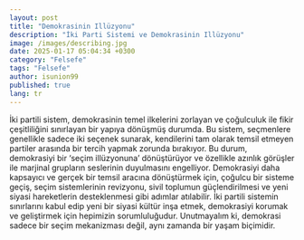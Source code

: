 ```yaml
---
layout: post
title: "Demokrasinin Illüzyonu"
description: "İki Parti Sistemi ve Demokrasinin Illüzyonu"
image: /images/describing.jpg
date: 2025-01-17 05:04:34 +0300
category: "Felsefe"
tags: "Felsefe"
author: isunion99
published: true
lang: tr
---
```


 
<div class="frame">
  <p>İki partili sistem, demokrasinin temel ilkelerini zorlayan ve çoğulculuk ile fikir çeşitliliğini sınırlayan bir yapıya dönüşmüş durumda. Bu sistem, seçmenlere genellikle sadece iki seçenek sunarak, kendilerini tam olarak temsil etmeyen partiler arasında bir tercih yapmak zorunda bırakıyor. Bu durum, demokrasiyi bir ‘seçim illüzyonuna’ dönüştürüyor ve özellikle azınlık görüşler ile marjinal grupların seslerinin duyulmasını engelliyor. Demokrasiyi daha kapsayıcı ve gerçek bir temsil aracına dönüştürmek için, çoğulcu bir sisteme geçiş, seçim sistemlerinin revizyonu, sivil toplumun güçlendirilmesi ve yeni siyasi hareketlerin desteklenmesi gibi adımlar atılabilir. İki partili sistemin sınırlarını kabul edip yeni bir siyasi kültür inşa etmek, demokrasiyi korumak ve geliştirmek için hepimizin sorumluluğudur. Unutmayalım ki, demokrasi sadece bir seçim mekanizması değil, aynı zamanda bir yaşam biçimidir.</p>
</div>
